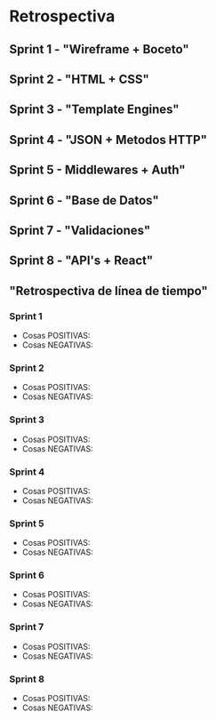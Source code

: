 # Retrospectiva

## Sprint 1 - "Wireframe + Boceto"


## Sprint 2 - "HTML + CSS"


## Sprint 3 - "Template Engines"
 

## Sprint 4 - "JSON + Metodos HTTP"


## Sprint 5 - Middlewares + Auth"
 

## Sprint 6 - "Base de Datos"


## Sprint 7 - "Validaciones"


## Sprint 8 - "API's + React"



## "Retrospectiva de línea de tiempo"

### Sprint 1

- Cosas POSITIVAS: 
- Cosas NEGATIVAS: 

### Sprint 2

- Cosas POSITIVAS: 
- Cosas NEGATIVAS: 

### Sprint 3

- Cosas POSITIVAS: 
- Cosas NEGATIVAS: 

### Sprint 4

- Cosas POSITIVAS: 
- Cosas NEGATIVAS: 

### Sprint 5

- Cosas POSITIVAS: 
- Cosas NEGATIVAS: 

### Sprint 6

- Cosas POSITIVAS: 
- Cosas NEGATIVAS: 

### Sprint 7

- Cosas POSITIVAS: 
- Cosas NEGATIVAS: 

### Sprint 8

- Cosas POSITIVAS: 
- Cosas NEGATIVAS: 